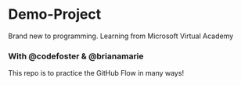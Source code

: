 # Demo-Project
Brand new to programming. Learning from Microsoft Virtual Academy

### With @codefoster & @brianamarie
This repo is to practice the GitHub Flow in many ways! 

